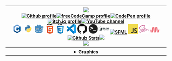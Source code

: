 <table align="center">
    <tr>
        <th style="text-align: center;">
            <img src="https://readme-typing-svg.herokuapp.com?font=Courier&size=16&duration=2000&multiline=true&width=390&height=76&lines=var+name+%3A%3D+%22DeanAbad%22;var+langs+%3A%3D+%5B+%22C%2B%2B%22+%2C+%22Python%22%5D;var+scripts+%3A%3D+%5B%22GDScript%22%2C+%22JavaScript%22%5D;%C2%A0" /><!-- &nbsp;&nbsp;&nbsp;&nbsp; -->
            <!-- <a href="https://open.spotify.com/user/31okxaqyjgfwqsgnlggepdkaanju" target="_blank"><img height="76px" src="https://github-readme-spotify-ebon.vercel.app/api/spotify" /></a> -->
            <br />
            <a href="https://github.com/DeanAbad" target="_blank"><img alt="Github profile" title="Github profile" src="https://img.shields.io/badge/GitHub-100000?style=for-the-badge&logo=github&logoColor=white" height="20px" /></a><a href="https://www.freecodecamp.org/deanabad" target="_blank"><img alt="freeCodeCamp profile" title="freeCodeCamp profile" src="https://img.shields.io/badge/Freecodecamp-%23123.svg?&style=for-the-badge&logo=freecodecamp&logoColor=white" height="20px" /></a><a href="https://codepen.io/DeanAbad" target="_blank"><img alt="CodePen profile" title="CodePen profile" src="https://img.shields.io/badge/Codepen-000000?style=for-the-badge&logo=codepen&logoColor=white" height="20px" /></a><a href="https://deanabad.itch.io" target="_blank"><img alt="itch.io profile" title="itch.io profile" src="https://img.shields.io/badge/Itch.io-FA5C5C?style=for-the-badge&logo=itchdotio&logoColor=white" height="20px" /></a><a href="https://www.youtube.com/channel/UCIbFglT-SmEPmeGTXxUipZA" target="_blank"><img alt="YouTube channel" title="YouTube channel" src="https://img.shields.io/badge/YouTube-FF0000?style=for-the-badge&logo=youtube&logoColor=white" height="20px" /></a>
            <br />
            <a href="https://isocpp.org" target="_blank"><img alt="C++" title="C++ | C++17" width="30px" src="https://raw.githubusercontent.com/github/explore/f3e22f0dca2be955676bc70d6214b95b13354ee8/topics/c/c.png" /></a> <a href="https://www.python.org" target="_blank"><img alt="Python" title="Python | Python 3.10 & 3.9" width="30px" src="https://raw.githubusercontent.com/github/explore/80688e429a7d4ef2fca1e82350fe8e3517d3494d/topics/python/python.png" /></a> <a href="https://godotengine.org" target="_blank"><img alt="Godot & GDScript" title="Godot & GDScript" width="30px" src="https://raw.githubusercontent.com/godotengine/godot/master/main/app_icon.png" /></a> <a href="https://html.spec.whatwg.org/multipage/" target="_blank"><img alt="HTML5" title="HTML5" width="30px" src="https://raw.githubusercontent.com/github/explore/80688e429a7d4ef2fca1e82350fe8e3517d3494d/topics/html/html.png" /></a> <a href="https://www.w3.org/Style/CSS/Overview.en.html" target="_blank"><img alt="CSS3" title="CSS3" width="30px" src="https://raw.githubusercontent.com/github/explore/80688e429a7d4ef2fca1e82350fe8e3517d3494d/topics/css/css.png" /></a> <a href="https://code.visualstudio.com" target="_blank"><img alt="Visual Studio Code" title="Visual Studio Code" width="30px" src="https://raw.githubusercontent.com/github/explore/80688e429a7d4ef2fca1e82350fe8e3517d3494d/topics/visual-studio-code/visual-studio-code.png" /></a> <a href="https://github.com" target="_blank"><img alt="Github" title="Github | VSC Source Control" width="30px" src="https://raw.githubusercontent.com/github/explore/78df643247d429f6cc873026c0622819ad797942/topics/github/github.png" /></a> <a href="https://github.com/microsoft/terminal" target="_blank"><img alt="Terminal" title="Terminal | Windows Terminal" width="30px" src="https://raw.githubusercontent.com/github/explore/d92924b1d925bb134e308bd29c9de6c302ed3beb/topics/terminal/terminal.png" /></a> <a href="https://www.gnu.org/software/bash/" target="_blank"><img alt="Bash" title="Bash | MSYS2" width="30px" src="https://raw.githubusercontent.com/github/explore/80688e429a7d4ef2fca1e82350fe8e3517d3494d/topics/bash/bash.png" /></a> <a href="sfml-dev.org/index.php" target="_blank"><img alt="SFML" title="SFML" width="30px" src="https://raw.githubusercontent.com/SFML/SFML/master/examples/assets/logo.png" /></a> <a href="https://www.javascript.com" target="_blank"><img alt="JavaScript" title="JavaScript | p5js" width="30px" src="https://raw.githubusercontent.com/github/explore/80688e429a7d4ef2fca1e82350fe8e3517d3494d/topics/javascript/javascript.png" /></a> <a href="https://sass-lang.com" target="_blank"><img alt="Sass" title="Sass" width="30px" src="https://raw.githubusercontent.com/github/explore/80688e429a7d4ef2fca1e82350fe8e3517d3494d/topics/sass/sass.png" /></a> <a href="https://materializecss.com" target="_blank"><img alt="Materialize" title="Materialize" width="30px" src="https://raw.githubusercontent.com/Dogfalo/materialize/v1-dev/images/m-logo-salmon.png" /></a>
            <br />
            <a title="Visit my Github repositories" href="https://github.com/DeanAbad?tab=repositories" target="_blank"><img height="150px" src="https://github-readme-stats.vercel.app/api?username=DeanAbad&show_icons=true&include_all_commits=true&theme=midnight-purple&custom_title=Github%20Stats&hide_border=true" alt="Github Stats" /></a><a title="Visit my Github repositories" href="https://github.com/DeanAbad?tab=repositories" target="_blank"><img height="150px" src="https://github-readme-stats.vercel.app/api/top-langs/?username=DeanAbad&layout=compact&theme=midnight-purple&langs_count=10&hide=js&hide_border=true" /></a>
            <br />
            <a title="Visit my Github repositories" href="https://github.com/DeanAbad?tab=repositories" target="_blank"><img src="https://github-profile-trophy.vercel.app/?username=DeanAbad&theme=darkhub&no-frame=true&row=1&column=6" height="104px" /></a>
        </th>
    </tr>
    <tr>
        <th>
            <details><summary>Graphics</summary>
                <table>
                    <tr>
                        <th style="text-align: center;">Art, Animation, and Rendering Tools and Works</th>
                    </tr>
                    <tr>
                        <th style="text-align: center;">
                            <a href="https://www.aseprite.org" target="_blank"><img alt="Aseprite" title="Aseprite" width="30px" src="https://raw.githubusercontent.com/aseprite/aseprite/main/data/icons/ase64.png" /></a><a href="https://krita.org/en/" target="_blank"><img alt="Krita" title="Krita" width="30px" src="https://raw.githubusercontent.com/KDE/krita/master/packaging/windows/msix/pkg/Assets/StoreLogo.scale-400.png" /></a><a href="https://www.blender.org" target="_blank"><img alt="Blender" title="Blender" width="30px" src="https://raw.githubusercontent.com/blender/blender/master/release/windows/msix/Assets/StoreLogo.scale-400.png" /></a><a href="https://godotengine.org" target="_blank"><img alt="Godot & GDScript" title="Godot & GDScript" width="30px" src="https://raw.githubusercontent.com/godotengine/godot/master/main/app_icon.png" /></a>
                            <table>
                                <tr>
                                    <td>
                                        <img width="212px" src="img\old_pixel_art_submission.png" /><br /><img width="212px" src="img\old_itadori_yuji_fanart_with_krita.png" \><br /><img width="212px" src="img\old_goku_mui_with_aseprite.png" /><br /><img width="212px" src="img\05_donut_final_rendered.png" /><br /><img width="212px" src="img\06_donut_final_rendered.png" />
                                    </td>
                                    <td>
                                        <img width="212px" src="img\old_krita_oc_lineart.png" />
                                    </td>
                                    <td>
                                        <img width="212px" src="img\old_portfolio_card_animation.gif" /><br /><img width="212px" src="img\old_portfolio_animation.gif" /><br /><img width="212px" src="img\old_yufo_model_with_godot.png" />
                                    </td>
                                </tr>
                            </table>
                        </th>
                    </tr>
                </table>
            </details>
        </th>
    </tr>
</table>
